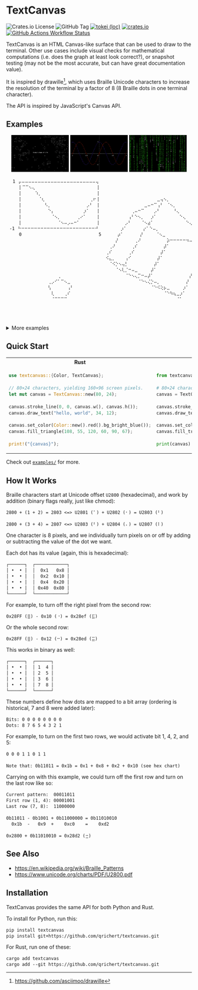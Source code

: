 # TextCanvas

![Crates.io License](https://img.shields.io/crates/l/textcanvas)
![GitHub Tag](https://img.shields.io/github/v/tag/qrichert/textcanvas?sort=semver&filter=*.*.*&label=release)
[![tokei (loc)](https://tokei.rs/b1/github/qrichert/textcanvas?label=loc&style=flat)](https://github.com/XAMPPRocky/tokei)
[![crates.io](https://img.shields.io/crates/d/textcanvas?logo=rust&logoColor=white&color=orange)](https://crates.io/crates/textcanvas)
[![GitHub Actions Workflow Status](https://img.shields.io/github/actions/workflow/status/qrichert/textcanvas/ci.yml?label=tests)](https://github.com/qrichert/textcanvas/actions)

TextCanvas is an HTML Canvas-like surface that can be used to draw to
the terminal. Other use cases include visual checks for mathematical
computations (i.e. does the graph at least look correct?), or snapshot
testing (may not be the most accurate, but can have great documentation
value).

It is inspired by drawille[^1], which uses Braille Unicode characters to
increase the resolution of the terminal by a factor of 8 (8 Braille dots
in one terminal character).

The API is inspired by JavaScript's Canvas API.

## Examples

<p align="center">
  <img src="./examples/game_of_life.png" alt="Game of Life" style="width: 31%;" />
  <img src="./examples/graph.png" alt="Graph" style="width: 31%;" />
  <img src="./examples/matrix.png" alt="Matrix" style="width: 31%;" />
</p>

```
⠀⠀1⠀⡤⠤⠤⠤⠤⠤⠤⠤⠤⠤⠤⠤⠤⠤⠤⠤⠤⠤⠤⠤⠤⠤⠤⠤⢤⠀⠀⠀⠀⠀⠀⠀⠀⠀⠀⠀⠀⠀⠀⠀⠀⠀⠀⠀⠀⠀⠀⠀⠀⠀⠀⠀⠀⠀⠀⠀⠀⠀⠀⠀⠀⠀⠀⠀⠀⠀⠀⠀⠀⠀⠀⠀⠀⠀⠀⠀
⠀⠀⠀⠀⡇⠉⠉⠢⢄⠀⠀⠀⠀⠀⠀⠀⠀⠀⠀⠀⠀⠀⠀⠀⠀⠀⠀⠀⢸⠀⠀⠀⠀⠀⠀⠀⠀⠀⠀⠀⠀⠀⠀⠀⠀⠀⠀⠀⠀⠀⠀⠀⠀⠀⠀⠀⠀⠀⠀⠀⠑⠢⣀⠀⠀⠀⠀⠀⠀⠀⠀⠀⠀⠀⠀⠀⠀⠀⠀⠀
⠀⠀⠀⠀⡇⠀⠀⠀⠀⠱⡀⠀⠀⠀⠀⠀⠀⠀⠀⠀⠀⠀⠀⠀⠀⠀⠀⠀⢸⠀⠀⠀⠀⠀⠀⠀⠀⠀⠀⠀⠀⠀⠀⠀⠀⠀⠀⠀⠀⠀⠀⠀⠀⠀⠀⠀⠀⠀⠀⠀⠀⠀⠀⠑⠢⣀⠀⠀⠀⠀⠀⠀⠀⠀⠀⠀⠀⠀⠀⠀
⠀⠀⠀⠀⡇⠀⠀⠀⠀⠀⠈⢆⠀⠀⠀⠀⠀⠀⠀⠀⠀⠀⠀⠀⠀⠀⢀⠖⢸⠀⠀⠀⠀⠀⠀⠀⠀⠀⠀⠀⠀⠀⠀⠀⠀⠀⠀⣀⢤⠢⡀⠀⠀⠀⠀⠀⠀⠀⠀⠀⠀⠀⠀⠀hello,⠢world⠀⠀⠀⠀
⠀⠀⠀⠀⡇⠀⠀⠀⠀⠀⠀⠀⠣⡀⠀⠀⠀⠀⠀⠀⠀⠀⠀⠀⠀⡠⠃⠀⢸⠀⠀⠀⠀⠀⠀⠀⠀⠀⠀⠀⠀⠀⠀⣀⠤⠒⠉⢠⠃⠀⠈⠢⡀⠀⠀⠀⠀⠀⠀⠀⠀⠀⠀⠀⠀⠀⠀⠀⠀⠀⠀⠀⠉⠢⢄⠀⠀⠀⠀⠀
⠀⠀⠀⠀⡇⠀⠀⠀⠀⠀⠀⠀⠀⠑⡄⠀⠀⠀⠀⠀⠀⠀⠀⠀⡰⠁⠀⠀⢸⠀⠀⠀⠀⠀⠀⠀⠀⠀⠀⢀⠤⠒⠉⠀⠀⠀⡠⠃⠀⠀⠀⠀⠘⢄⠀⠀⠀⠀⠀⠀⠀⠀⠀⠀⠀⠀⠀⠀⠀⠀⠀⠀⠀⠀⠀⠉⠢⢄⠀⠀
⠀⠀⠀⠀⡇⠀⠀⠀⠀⠀⠀⠀⠀⠀⠈⠢⡀⠀⠀⠀⠀⠀⢀⠔⠁⠀⠀⠀⢸⠀⠀⠀⠀⠀⠀⠀⠀⠀⢠⠃⠑⠢⡀⠀⠀⡰⠁⠀⠀⠀⠀⠀⠀⠀⠑⢄⠀⠀⠀⠀⠀⠀⠀⠀⠀⠀⠀⠀⠀⠀⠀⠀⠀⠀⠀⠀⠀⠀⠀⠀
⠀⠀⠀⠀⡇⠀⠀⠀⠀⠀⠀⠀⠀⠀⠀⠀⠈⠢⠤⡠⠤⠒⠁⠀⠀⠀⠀⠀⢸⠀⠀⠀⠀⠀⠀⠀⠀⡠⠃⠀⠀⠀⠈⠢⣴⠁⠀⠀⠀⠀⠀⠀⠀⠀⠀⠀⠑⢄⠀⠀⠀⠀⠀⠀⠀⠀⠀⠀⠀⠀⠀⠀⠀⠀⠀⠀⠀⠀⠀⠀
⠀-1⠀⠓⠒⠒⠒⠒⠒⠒⠒⠒⠒⠒⠒⠒⠒⠒⠒⠒⠒⠒⠒⠒⠒⠒⠒⠚⠀⠀⠀⠀⠀⠀⠀⡰⠁⠀⠀⠀⠀⠀⡔⠁⠑⠤⡀⠀⠀⠀⠀⠀⠀⠀⠀⠀⠀⠑⡄⠀⠀⠀⠀⠀⠀⠀⠀⠀⠀⠀⠀⠀⠀⠀⠀⠀⠀⠀⠀
⠀⠀⠀⠀0⠀⠀⠀⠀⠀⠀⠀⠀⠀⠀⠀⠀⠀⠀⠀⠀⠀⠀⠀⠀⠀⠀⠀⠀5⠀⠀⠀⠀⠀⡴⠁⠀⠀⠀⠀⠀⡜⠀⠀⠀⠀⠈⠢⣀⠀⠀⠀⠀⠀⠀⠀⠀⠀⠈⠢⡀⠀⠀⠀⠀⠀⠀⠀⠀⠀⠀⠀⠀⠀⠀⠀⠀⠀⠀
⠀⠀⠀⠀⠀⠀⠀⠀⠀⠀⠀⠀⠀⠀⠀⠀⠀⠀⠀⠀⠀⠀⠀⠀⠀⠀⠀⠀⠀⠀⠀⠀⠀⠀⡜⠀⠀⠀⠀⠀⢀⠜⠀⠀⠀⠀⠀⠀⠀⠀⡵⠒⠒⠒⠒⠒⠲⠤⠤⠤⠤⠬⢦⠀⠀⠀⠀⠀⠀⠀⠀⠀⠀⠀⠀⠀⠀⠀⠀⠀
⠀⠀⠀⠀⠀⠀⠀⠀⠀⠀⠀⠀⠀⠀⠀⠀⠀⠀⠀⠀⠀⠀⠀⠀⠀⠀⠀⠀⠀⠀⠀⠀⢀⠜⠀⠀⠀⠀⠀⢀⠎⠀⠀⠀⠀⠀⠀⠀⠀⡼⠁⠀⠀⠀⠀⠀⠀⠀⠀⠀⠀⢠⠃⠀⠀⠀⠀⠀⠀⠀⠀⠀⠀⠀⠀⠀⠀⠀⠀⠀
⠀⠀⠀⠀⠀⠀⠀⠀⠀⠀⠀⠀⠀⠀⠀⠀⠀⠀⠀⠀⠀⠀⠀⠀⠀⠀⠀⠀⠀⠀⠀⢀⠎⠀⠀⠀⠀⠀⢀⠎⠀⠀⠀⠀⠀⠀⠀⠀⡼⠁⠀⠀⠀⠀⠀⠀⠀⠀⠀⠀⢠⠃⠀⠀⠀⠀⠀⠀⠀⠀⠀⠀⠀⠀⠀⠀⠀⠀⠀⠀
⠀⠀⠀⠀⠀⠀⠀⠀⠀⠀⠀⠀⠀⠀⠀⠀⠀⠀⠀⠀⠀⠀⠀⠀⠀⠀⠀⠀⠀⠀⠀⠪⣄⡀⠀⠀⠀⢠⠊⠀⠀⠀⠀⠀⠀⠀⠀⡼⠁⠀⠀⠀⠀⠀⠀⠀⠀⠀⠀⢀⠎⠀⠀⠀⠀⠀⠀⠀⠀⠀⠀⠀⠀⠀⠀⠀⠀⠀⠀⠀
⠀⠀⠀⠀⠀⠀⠀⠀⠀⠀⠀⠀⠀⠀⠀⠀⠀⠀⠀⠀⠀⠀⠀⠀⠀⠀⠀⠀⠀⠀⠀⠀⠈⠪⡑⠢⢤⡃⠀⠀⠀⠀⠀⠀⠀⠀⡼⠁⠀⠀⠀⠀⠀⠀⠀⠀⠀⠀⢀⠎⠀⠀⠀⠀⠀⠀⠀⠀⠀⠀⠀⠀⠀⠀⠀⠀⠀⠀⠀⠀
⠀⠀⠀⠀⠀⠀⠀⠀⠀⠀⠀⠀⠀⠀⠀⠀⠀⠀⠀⠀⠀⠀⠀⠀⠀⠀⠀⠀⠀⠀⠀⠀⠀⠀⠈⠢⢇⡈⠒⠤⣀⠀⠀⠀⠀⡼⠁⠀⠀⠀⠀⠀⠀⠀⠀⠀⠀⠀⡞⠀⠀⠀⠀⠀⠀⠀⠀⠀⠀⠀⠀⠀⠀⠀⠀⠀⠀⠀⠀⠀
⠀⠀⠀⠀⠀⠀⠀⠀⠀⠀⠀⠀⠀⠀⠀⠀⢀⠀⠀⠀⠀⠀⠀⠀⠀⠀⠀⠀⠀⠀⠀⠀⠀⠀⠀⠀⠀⠈⠑⠢⢄⡉⠒⠤⡼⠁⠀⠀⠀⠀⠀⠀⠀⠀⠀⠀⠀⡜⠀⠀⠀⠀⠀⠀⠀⠀⠀⠀⠀⠀⢀⠀⠀⠀⠀⠀⠀⠀⠀⠀
⠀⠀⠀⠀⠀⠀⠀⠀⠀⠀⠀⠀⠀⢀⡠⠊⠁⠉⠢⣀⠀⠀⠀⠀⠀⠀⠀⠀⠀⠀⠀⠀⠀⠀⠀⠀⠀⠀⠀⠀⠀⠈⠑⠢⢌⡑⠤⡀⠀⠀⠀⠀⠀⠀⠀⠀⡜⠀⠀⠀⠀⠀⠀⠀⠀⠀⠀⠀⢀⣴⣿⣷⣄⠀⠀⠀⠀⠀⠀⠀
⠀⠀⠀⠀⠀⠀⠀⠀⠀⠀⠀⠀⠀⢣⠀⠀⠀⠀⠀⢠⠃⠀⠀⠀⠀⠀⠀⠀⠀⠀⠀⠀⠀⠀⠀⠀⠀⠀⠀⠀⠀⠀⠀⠀⠀⠈⠑⠪⢕⡦⣀⠀⠀⠀⠀⡰⠁⠀⠀⠀⠀⠀⠀⠀⠀⠀⠀⢴⣿⣿⣿⣿⣿⣷⠄⠀⠀⠀⠀⠀
⠀⠀⠀⠀⠀⠀⠀⠀⠀⠀⠀⠀⠀⠀⢇⠀⠀⠀⢀⠎⠀⠀⠀⠀⠀⠀⠀⠀⠀⠀⠀⠀⠀⠀⠀⠀⠀⠀⠀⠀⠀⠀⠀⠀⠀⠀⠀⠀⠀⠈⠑⠳⢦⣀⡰⠁⠀⠀⠀⠀⠀⠀⠀⠀⠀⠀⠀⠀⠙⢿⣿⣿⠟⠁⠀⠀⠀⠀⠀⠀
⠀⠀⠀⠀⠀⠀⠀⠀⠀⠀⠀⠀⠀⠀⠈⠉⠉⠉⠉⠀⠀⠀⠀⠀⠀⠀⠀⠀⠀⠀⠀⠀⠀⠀⠀⠀⠀⠀⠀⠀⠀⠀⠀⠀⠀⠀⠀⠀⠀⠀⠀⠀⠀⠈⠁⠀⠀⠀⠀⠀⠀⠀⠀⠀⠀⠀⠀⠀⠀⠀⠙⠁⠀⠀⠀⠀⠀⠀⠀⠀
⠀⠀⠀⠀⠀⠀⠀⠀⠀⠀⠀⠀⠀⠀⠀⠀⠀⠀⠀⠀⠀⠀⠀⠀⠀⠀⠀⠀⠀⠀⠀⠀⠀⠀⠀⠀⠀⠀⠀⠀⠀⠀⠀⠀⠀⠀⠀⠀⠀⠀⠀⠀⠀⠀⠀⠀⠀⠀⠀⠀⠀⠀⠀⠀⠀⠀⠀⠀⠀⠀⠀⠀⠀⠀⠀⠀⠀⠀⠀⠀
⠀⠀⠀⠀⠀⠀⠀⠀⠀⠀⠀⠀⠀⠀⠀⠀⠀⠀⠀⠀⠀⠀⠀⠀⠀⠀⠀⠀⠀⠀⠀⠀⠀⠀⠀⠀⠀⠀⠀⠀⠀⠀⠀⠀⠀⠀⠀⠀⠀⠀⠀⠀⠀⠀⠀⠀⠀⠀⠀⠀⠀⠀⠀⠀⠀⠀⠀⠀⠀⠀⠀⠀⠀⠀⠀⠀⠀⠀⠀⠀
⠀⠀⠀⠀⠀⠀⠀⠀⠀⠀⠀⠀⠀⠀⠀⠀⠀⠀⠀⠀⠀⠀⠀⠀⠀⠀⠀⠀⠀⠀⠀⠀⠀⠀⠀⠀⠀⠀⠀⠀⠀⠀⠀⠀⠀⠀⠀⠀⠀⠀⠀⠀⠀⠀⠀⠀⠀⠀⠀⠀⠀⠀⠀⠀⠀⠀⠀⠀⠀⠀⠀⠀⠀⠀⠀⠀⠀⠀⠀⠀
```

<details><summary>More examples</summary>
<p>

## Shapes

<table>
<tr><th></th><th>Rust</th><th>Python</th></tr>
<tr><td>

```
⠑⠢⣀⠀⠀⠀⠀⠀⠀⠀⠀⠀⠀⠀⠀
⠀⠀⠀⠑⠢⣀⠀⠀⠀⠀⠀⠀⠀⠀⠀
⠀hello,⠢world⠀⠀
⠀⠀⠀⠀⠀⠀⠀⠀⠀⠉⠢⢄⠀⠀⠀
⠀⠀⠀⠀⠀⠀⠀⠀⠀⠀⠀⠀⠉⠢⢄

⠀⠀⠀⠀⠀⠀⠀⠀⠀⠀⠀⠀⠀⠀⠀ ⠀⠀⠀⠀⠀⠀⠀⠀⠀⠀⠀⠀⠀⠀⠀
⠀⠀⢰⠒⠒⠒⠒⠒⠒⠒⠒⠒⡆⠀⠀ ⠀⠀⢰⣶⣶⣶⣶⣶⣶⣶⣶⣶⡆⠀⠀
⠀⠀⢸⠀⠀⠀⠀⠀⠀⠀⠀⠀⡇⠀⠀ ⠀⠀⢸⣿⣿⣿⣿⣿⣿⣿⣿⣿⡇⠀⠀
⠀⠀⠸⠤⠤⠤⠤⠤⠤⠤⠤⠤⠇⠀⠀ ⠀⠀⠸⠿⠿⠿⠿⠿⠿⠿⠿⠿⠇⠀⠀
⠀⠀⠀⠀⠀⠀⠀⠀⠀⠀⠀⠀⠀⠀⠀ ⠀⠀⠀⠀⠀⠀⠀⠀⠀⠀⠀⠀⠀⠀⠀

⠀⠀⠀⠀⠀⠀⠀⠀⠀⠀⠀⠀⠀⠀⠀ ⠀⠀⠀⠀⠀⠀⠀⠀⠀⠀⠀⠀⠀⠀⠀
⠀⠀⢰⠢⠤⣀⡀⠀⠀⠀⠀⠀⠀⠀⠀ ⠀⠀⢰⣦⣤⣀⡀⠀⠀⠀⠀⠀⠀⠀⠀
⠀⠀⢸⠀⠀⠀⠈⠉⢒⡢⠄⠀⠀⠀⠀ ⠀⠀⢸⣿⣿⣿⣿⣿⣶⡦⠄⠀⠀⠀⠀
⠀⠀⡇⠀⣀⠤⠔⠊⠁⠀⠀⠀⠀⠀⠀ ⠀⠀⣿⣿⣿⠿⠟⠋⠁⠀⠀⠀⠀⠀⠀
⠀⠀⠓⠉⠀⠀⠀⠀⠀⠀⠀⠀⠀⠀⠀ ⠀⠀⠛⠉⠀⠀⠀⠀⠀⠀⠀⠀⠀⠀⠀

⠀⠀⠀⠀⠀⠀⣀⣀⣀⡀⠀⠀⠀⠀⠀ ⠀⠀⠀⠀⠀⠀⣀⣀⣀⡀⠀⠀⠀⠀⠀
⠀⠀⠀⠀⡠⠊⠀⠀⠀⠈⠢⡀⠀⠀⠀ ⠀⠀⠀⠀⣠⣾⣿⣿⣿⣿⣦⡀⠀⠀⠀
⠀⠀⠀⠀⡇⠀⠀⠀⠀⠀⠀⡇⠀⠀⠀ ⠀⠀⠀⠀⣿⣿⣿⣿⣿⣿⣿⡇⠀⠀⠀
⠀⠀⠀⠀⠣⡀⠀⠀⠀⠀⡠⠃⠀⠀⠀ ⠀⠀⠀⠀⠻⣿⣿⣿⣿⣿⡿⠃⠀⠀⠀
⠀⠀⠀⠀⠀⠈⠒⠒⠒⠊⠀⠀⠀⠀⠀ ⠀⠀⠀⠀⠀⠈⠛⠛⠛⠋⠀⠀⠀⠀⠀

⠀⠀⠀⠀⠀⠀⠀⢀⠀⠀⠀⠀⠀⠀⠀ ⠀⠀⠀⠀⠀⠀⠀⢀⠀⠀⠀⠀⠀⠀⠀
⠀⠀⠀⠀⢀⡠⠊⠁⠉⠢⣀⠀⠀⠀⠀ ⠀⠀⠀⠀⠀⢀⣴⣿⣷⣄⠀⠀⠀⠀⠀
⠀⠀⠀⠀⢣⠀⠀⠀⠀⠀⢠⠃⠀⠀⠀ ⠀⠀⠀⠀⢴⣿⣿⣿⣿⣿⣷⠄⠀⠀⠀
⠀⠀⠀⠀⠀⢇⠀⠀⠀⢀⠎⠀⠀⠀⠀ ⠀⠀⠀⠀⠀⠙⢿⣿⣿⠟⠁⠀⠀⠀⠀
⠀⠀⠀⠀⠀⠈⠉⠉⠉⠉⠀⠀⠀⠀⠀ ⠀⠀⠀⠀⠀⠀⠀⠙⠁⠀⠀⠀⠀⠀⠀
```

</td><td>

```rust
let mut canvas = TextCanvas::new(15, 5);
canvas.stroke_line(0, 0, canvas.w(), canvas.h());
canvas.draw_text("hello, world", 1, 2);



let mut canvas = TextCanvas::new(15, 5);
canvas.stroke_rect(5, 5, 20, 10);




let mut canvas = TextCanvas::new(15, 5);
canvas.stroke_triangle(5, 5, 20, 10, 4, 17);




let mut canvas = TextCanvas::new(15, 5);
canvas.stroke_circle(canvas.cx(), canvas.cy(), 7);




let mut canvas = TextCanvas::new(15, 5);
canvas.stroke_ngon(canvas.cx(), canvas.cy(), 7, 5, PI / 2.0);
```

</td><td>

<!-- blacken-docs:off -->

```python
canvas = TextCanvas(15, 5)
canvas.stroke_line(0, 0, canvas.w, canvas.h)
canvas.draw_text("hello, world", 1, 2)



canvas = TextCanvas(15, 5)
canvas.fill_rect(5, 5, 20, 10)




canvas = TextCanvas(15, 5)
canvas.fill_triangle(5, 5, 20, 10, 4, 17)




canvas = TextCanvas(15, 5)
canvas.fill_circle(canvas.cx, canvas.cy, 7)




canvas = TextCanvas(15, 5)
canvas.fill_ngon(canvas.cx, canvas.cy, 7, 4, 0.0)
```

<!-- blacken-docs:on -->

</td></tr>
</table>

## Plots

<table>
<tr><th></th><th>Rust</th><th>Python</th></tr>
<tr><td>

```
⠀⠀⠀⠀⠀⠀⠀⠀⠀⠀⠀⢀⠤⠒⠉ ⠀⠀⠀⠀⠀⠀⠀⠀⠀⠀⠀⢀⠀⠂⠈ ⠀⠀⠀⠀⠀⠀⠀⠀⠀⠀⠀⢀⠀⡆⢸
⠀⠀⠀⠀⠀⠀⠀⠀⢀⠤⠊⠁⠀⠀⠀ ⠀⠀⠀⠀⠀⠀⠀⠀⢀⠀⠂⠀⠀⠀⠀ ⠀⠀⠀⠀⠀⠀⠀⠀⢀⠀⡆⢸⠀⡇⢸
⠀⠀⠀⠀⠀⢀⠤⠊⠁⠀⠀⠀⠀⠀⠀ ⠀⠀⠀⠀⠀⢀⠀⠂⠀⠀⠀⠀⠀⠀⠀ ⠀⠀⠀⠀⠀⢀⠀⡆⢸⠀⡇⢸⠀⡇⢸
⠀⠀⢀⠤⠊⠁⠀⠀⠀⠀⠀⠀⠀⠀⠀ ⠀⠀⢀⠀⠂⠀⠀⠀⠀⠀⠀⠀⠀⠀⠀ ⠀⠀⢀⠀⡆⢸⠀⡇⢸⠀⡇⢸⠀⡇⢸
⡠⠊⠁⠀⠀⠀⠀⠀⠀⠀⠀⠀⠀⠀⠀ ⡀⠂⠀⠀⠀⠀⠀⠀⠀⠀⠀⠀⠀⠀⠀ ⡀⡆⢸⠀⡇⢸⠀⡇⢸⠀⡇⢸⠀⡇⢸

⠱⡀⠀⠀⠀⠀⠀⠀⠀⠀⠀⠀⠀⠀⡜ ⡇⠀⠀⠀⠀⠀⠀⠀⠀⠀⠀⠀⠀⢠⣿
⠀⢣⠀⠀⠀⠀⠀⠀⠀⠀⠀⠀⠀⡜⠀ ⣿⡄⠀⠀⠀⠀⠀⠀⠀⠀⠀⠀⠀⣼⣿
⠀⠀⠣⡀⠀⠀⠀⠀⠀⠀⠀⠀⡔⠁⠀ ⣿⣿⣄⠀⠀⠀⠀⠀⠀⠀⠀⢀⣼⣿⣿
⠀⠀⠀⠑⡄⠀⠀⠀⠀⠀⢀⠎⠀⠀⠀ ⣿⣿⣿⣦⡀⠀⠀⠀⠀⠀⣠⣾⣿⣿⣿
⠀⠀⠀⠀⠈⠒⠤⣀⠤⠒⠁⠀⠀⠀⠀ ⣿⣿⣿⣿⣿⣦⣤⣠⣤⣾⣿⣿⣿⣿⣿

⠀⠀⠀⠀⠀⠀⠀⡇⠀⠀⠀⢀⠤⠒⠉ ⠀⠀⠀⠀⡇⢠⠋⠑⡄⠀⠀⠀⠀⠀⢀
⠀⠀⠀⠀⠀⠀⠀⡇⢀⠤⠊⠁⠀⠀⠀ ⠀⠀⠀⠀⣇⠇⠀⠀⢱⠀⠀⠀⠀⠀⡎
⠤⠤⠤⠤⠤⢤⠤⡯⠥⠤⠤⠤⠤⠤⠤ ⡤⠤⠤⠤⡿⠤⠤⠤⠤⡧⠤⠤⠤⡼⠤
⠀⠀⢀⠤⠊⠁⠀⡇⠀⠀⠀⠀⠀⠀⠀ ⠸⡀⠀⢰⡇⠀⠀⠀⠀⠸⡀⠀⢠⠃⠀
⡠⠊⠁⠀⠀⠀⠀⡇⠀⠀⠀⠀⠀⠀⠀ ⠀⠱⡠⠃⡇⠀⠀⠀⠀⠀⠑⠤⠊⠀⠀
```

</td><td>

```rust
let mut canvas = TextCanvas::new(15, 5);
let x: Vec<f64> = (-5..=5).map(f64::from).collect();
let y: Vec<f64> = (-5..=5).map(f64::from).collect();

// Row 1.
Plot::line(&mut canvas, &x, &y);
Plot::scatter(&mut canvas, &x, &y);
Plot::bars(&mut canvas, &x, &y);

// Row 2.
Plot::function(&mut canvas, -10.0, 10.0, &|x| x * x);
Plot::function_filled(&mut canvas, -10.0, 10.0, &|x| x * x);

// Row 3.
Plot::stroke_xy_axes(&mut canvas, &x, &y);
Plot::line(&mut canvas, &x, &y);

let f = |x: f64| x.sin();
Plot::stroke_xy_axes_of_function(&mut canvas, -3.0, 7.0, &f);
Plot::function(&mut canvas, -3.0, 7.0, &f);
```

</td><td>

<!-- blacken-docs:off -->

```python
canvas = TextCanvas(15, 5)
x: list[float] = list(range(-5, 6))
y: list[float] = list(range(-5, 6))

# Row 1.
Plot.line(canvas, x, y)
Plot.scatter(canvas, x, y)
Plot.bars(canvas, x, y)

# Row 2.
Plot.function(canvas, -10.0, 10.0, lambda x: x ** 2)
Plot.function_filled(canvas, -10.0, 10.0, lambda x: x ** 2)

# Row 3.
Plot.stroke_xy_axes(canvas, x, y)
Plot.line(canvas, x, y)

f = lambda x: math.sin(x)
Plot.stroke_xy_axes_of_function(canvas, -3.0, 7.0, f)
Plot.function(canvas, -3.0, 7.0, f)
```

<!-- blacken-docs:on -->

</td></tr>
</table>

## Charts

<table>
<tr><th></th><th>Rust</th><th>Python</th></tr>
<tr><td>

```
⠀⠀⠀⠀⠀⠀⠀5⠀⡤⠤⠤⠤⠤⠤⠤⠤⠤⠤⠤⠤⠤⠤⠤⠤⠤⠤⠤⠤⠤⠤⠤⠤⢤⠀
⠀⠀⠀⠀⠀⠀⠀⠀⠀⡇⠀⠀⠀⠀⠀⠀⠀⠀⠀⠀⠀⠀⠀⠀⠀⠀⠀⠀⠀⣀⠤⠒⠉⢸⠀
⠀⠀⠀⠀⠀⠀⠀⠀⠀⡇⠀⠀⠀⠀⠀⠀⠀⠀⠀⠀⠀⠀⠀⠀⠀⠀⣀⠤⠊⠀⠀⠀⠀⢸⠀
⠀⠀⠀⠀⠀⠀⠀⠀⠀⡇⠀⠀⠀⠀⠀⠀⠀⠀⠀⠀⠀⠀⢀⡠⠒⠉⠀⠀⠀⠀⠀⠀⠀⢸⠀
⠀⠀⠀⠀⠀⠀⠀⠀⠀⡇⠀⠀⠀⠀⠀⠀⠀⠀⠀⢀⠤⠊⠁⠀⠀⠀⠀⠀⠀⠀⠀⠀⠀⢸⠀
⠀⠀⠀⠀⠀⠀⠀⠀⠀⡇⠀⠀⠀⠀⠀⢀⡠⠔⠊⠁⠀⠀⠀⠀⠀⠀⠀⠀⠀⠀⠀⠀⠀⢸⠀
⠀⠀⠀⠀⠀⠀⠀⠀⠀⡇⠀⠀⢀⡠⠔⠁⠀⠀⠀⠀⠀⠀⠀⠀⠀⠀⠀⠀⠀⠀⠀⠀⠀⢸⠀
⠀⠀⠀⠀⠀⠀⠀⠀⠀⡇⡠⠒⠁⠀⠀⠀⠀⠀⠀⠀⠀⠀⠀⠀⠀⠀⠀⠀⠀⠀⠀⠀⠀⢸⠀
⠀⠀⠀⠀⠀⠀-5⠀⠓⠒⠒⠒⠒⠒⠒⠒⠒⠒⠒⠒⠒⠒⠒⠒⠒⠒⠒⠒⠒⠒⠒⠒⠚⠀
⠀⠀⠀⠀⠀⠀⠀⠀-5⠀⠀⠀⠀⠀⠀⠀⠀⠀⠀⠀⠀⠀⠀⠀⠀⠀⠀⠀⠀⠀⠀⠀⠀5

⠀⠀⠀⠀⠀⠀⠀5⠀⡤⠤⠤⠤⠤⠤⠤⠤⠤⠤⠤⠤⠤⠤⠤⠤⠤⠤⠤⠤⠤⠤⠤⠤⢤⠀
⠀⠀⠀⠀⠀⠀⠀⠀⠀⡇⠀⠀⠀⠀⠀⠀⠀⠀⠀⠀⠀⠀⠀⠀⠀⠀⠀⠀⠀⠀⠄⠀⠈⢸⠀
⠀⠀⠀⠀⠀⠀⠀⠀⠀⡇⠀⠀⠀⠀⠀⠀⠀⠀⠀⠀⠀⠀⠀⠀⠀⠀⠀⠀⠂⠀⠀⠀⠀⢸⠀
⠀⠀⠀⠀⠀⠀⠀⠀⠀⡇⠀⠀⠀⠀⠀⠀⠀⠀⠀⠀⠀⠀⠀⠠⠀⠈⠀⠀⠀⠀⠀⠀⠀⢸⠀
⠀⠀⠀⠀⠀⠀⠀⠀⠀⡇⠀⠀⠀⠀⠀⠀⠀⠀⠀⠀⠀⠂⠀⠀⠀⠀⠀⠀⠀⠀⠀⠀⠀⢸⠀
⠀⠀⠀⠀⠀⠀⠀⠀⠀⡇⠀⠀⠀⠀⠀⠀⠠⠀⠀⠁⠀⠀⠀⠀⠀⠀⠀⠀⠀⠀⠀⠀⠀⢸⠀
⠀⠀⠀⠀⠀⠀⠀⠀⠀⡇⠀⠀⠀⠀⠐⠀⠀⠀⠀⠀⠀⠀⠀⠀⠀⠀⠀⠀⠀⠀⠀⠀⠀⢸⠀
⠀⠀⠀⠀⠀⠀⠀⠀⠀⡇⡀⠀⠁⠀⠀⠀⠀⠀⠀⠀⠀⠀⠀⠀⠀⠀⠀⠀⠀⠀⠀⠀⠀⢸⠀
⠀⠀⠀⠀⠀⠀-5⠀⠓⠒⠒⠒⠒⠒⠒⠒⠒⠒⠒⠒⠒⠒⠒⠒⠒⠒⠒⠒⠒⠒⠒⠒⠚⠀
⠀⠀⠀⠀⠀⠀⠀⠀-5⠀⠀⠀⠀⠀⠀⠀⠀⠀⠀⠀⠀⠀⠀⠀⠀⠀⠀⠀⠀⠀⠀⠀⠀5

⠀⠀⠀⠀⠀⠀⠀5⠀⡤⠤⠤⠤⠤⠤⠤⠤⠤⠤⠤⠤⠤⠤⠤⠤⠤⠤⠤⠤⠤⠤⠤⠤⢤⠀
⠀⠀⠀⠀⠀⠀⠀⠀⠀⡇⠀⠀⠀⠀⠀⠀⠀⠀⠀⠀⠀⠀⠀⠀⠀⠀⠀⠀⠀⠀⡄⠀⢸⢸⠀
⠀⠀⠀⠀⠀⠀⠀⠀⠀⡇⠀⠀⠀⠀⠀⠀⠀⠀⠀⠀⠀⠀⠀⠀⠀⠀⠀⠀⡆⠀⡇⠀⢸⢸⠀
⠀⠀⠀⠀⠀⠀⠀⠀⠀⡇⠀⠀⠀⠀⠀⠀⠀⠀⠀⠀⠀⠀⠀⢠⠀⢸⠀⠀⡇⠀⡇⠀⢸⢸⠀
⠀⠀⠀⠀⠀⠀⠀⠀⠀⡇⠀⠀⠀⠀⠀⠀⠀⠀⠀⠀⠀⡆⠀⢸⠀⢸⠀⠀⡇⠀⡇⠀⢸⢸⠀
⠀⠀⠀⠀⠀⠀⠀⠀⠀⡇⠀⠀⠀⠀⠀⠀⢠⠀⠀⡇⠀⡇⠀⢸⠀⢸⠀⠀⡇⠀⡇⠀⢸⢸⠀
⠀⠀⠀⠀⠀⠀⠀⠀⠀⡇⠀⠀⠀⠀⢰⠀⢸⠀⠀⡇⠀⡇⠀⢸⠀⢸⠀⠀⡇⠀⡇⠀⢸⢸⠀
⠀⠀⠀⠀⠀⠀⠀⠀⠀⡇⡀⠀⡇⠀⢸⠀⢸⠀⠀⡇⠀⡇⠀⢸⠀⢸⠀⠀⡇⠀⡇⠀⢸⢸⠀
⠀⠀⠀⠀⠀⠀-5⠀⠓⠒⠒⠒⠒⠒⠒⠒⠒⠒⠒⠒⠒⠒⠒⠒⠒⠒⠒⠒⠒⠒⠒⠒⠚⠀
⠀⠀⠀⠀⠀⠀⠀⠀-5⠀⠀⠀⠀⠀⠀⠀⠀⠀⠀⠀⠀⠀⠀⠀⠀⠀⠀⠀⠀⠀⠀⠀⠀5

⠀⠀⠀⠀⠀⠀⠀1⠀⡤⠤⠤⠤⠤⠤⠤⠤⠤⠤⠤⠤⠤⠤⠤⠤⠤⠤⠤⠤⠤⠤⠤⠤⢤⠀
⠀⠀⠀⠀⠀⠀⠀⠀⠀⡇⠉⠉⠢⢄⠀⠀⠀⠀⠀⠀⠀⠀⠀⠀⠀⠀⠀⠀⠀⠀⠀⠀⠀⢸⠀
⠀⠀⠀⠀⠀⠀⠀⠀⠀⡇⠀⠀⠀⠀⠱⡀⠀⠀⠀⠀⠀⠀⠀⠀⠀⠀⠀⠀⠀⠀⠀⠀⠀⢸⠀
⠀⠀⠀⠀⠀⠀⠀⠀⠀⡇⠀⠀⠀⠀⠀⠈⢆⠀⠀⠀⠀⠀⠀⠀⠀⠀⠀⠀⠀⠀⠀⢀⠖⢸⠀
⠀⠀⠀⠀⠀⠀⠀⠀⠀⡇⠀⠀⠀⠀⠀⠀⠀⠣⡀⠀⠀⠀⠀⠀⠀⠀⠀⠀⠀⠀⡠⠃⠀⢸⠀
⠀⠀⠀⠀⠀⠀⠀⠀⠀⡇⠀⠀⠀⠀⠀⠀⠀⠀⠑⡄⠀⠀⠀⠀⠀⠀⠀⠀⠀⡰⠁⠀⠀⢸⠀
⠀⠀⠀⠀⠀⠀⠀⠀⠀⡇⠀⠀⠀⠀⠀⠀⠀⠀⠀⠈⠢⡀⠀⠀⠀⠀⠀⢀⠔⠁⠀⠀⠀⢸⠀
⠀⠀⠀⠀⠀⠀⠀⠀⠀⡇⠀⠀⠀⠀⠀⠀⠀⠀⠀⠀⠀⠈⠢⠤⡠⠤⠒⠁⠀⠀⠀⠀⠀⢸⠀
⠀⠀⠀⠀⠀⠀-1⠀⠓⠒⠒⠒⠒⠒⠒⠒⠒⠒⠒⠒⠒⠒⠒⠒⠒⠒⠒⠒⠒⠒⠒⠒⠚⠀
⠀⠀⠀⠀⠀⠀⠀⠀⠀0⠀⠀⠀⠀⠀⠀⠀⠀⠀⠀⠀⠀⠀⠀⠀⠀⠀⠀⠀⠀⠀⠀⠀⠀5

⠀⠀⠀⠀⠀⠀⠀1⠀⡤⠤⠤⠤⠤⠤⠤⠤⠤⠤⠤⠤⠤⠤⠤⠤⠤⠤⠤⠤⠤⠤⠤⠤⢤⠀
⠀⠀⠀⠀⠀⠀⠀⠀⠀⡇⣿⣷⣦⡀⠀⠀⠀⠀⠀⠀⠀⠀⠀⠀⠀⠀⠀⠀⠀⠀⠀⠀⠀⢸⠀
⠀⠀⠀⠀⠀⠀⠀⠀⠀⡇⣿⣿⣿⣿⣦⡀⠀⠀⠀⠀⠀⠀⠀⠀⠀⠀⠀⠀⠀⠀⠀⠀⠀⢸⠀
⠀⠀⠀⠀⠀⠀⠀⠀⠀⡇⣿⣿⣿⣿⣿⣷⣄⠀⠀⠀⠀⠀⠀⠀⠀⠀⠀⠀⠀⠀⠀⢀⣶⢸⠀
⠀⠀⠀⠀⠀⠀⠀⠀⠀⡇⣿⣿⣿⣿⣿⣿⣿⡄⠀⠀⠀⠀⠀⠀⠀⠀⠀⠀⠀⠀⢠⣿⣿⢸⠀
⠀⠀⠀⠀⠀⠀⠀⠀⠀⡇⣿⣿⣿⣿⣿⣿⣿⣿⣦⠀⠀⠀⠀⠀⠀⠀⠀⠀⠀⣠⣿⣿⣿⢸⠀
⠀⠀⠀⠀⠀⠀⠀⠀⠀⡇⣿⣿⣿⣿⣿⣿⣿⣿⣿⣷⣄⠀⠀⠀⠀⠀⠀⣠⣾⣿⣿⣿⣿⢸⠀
⠀⠀⠀⠀⠀⠀⠀⠀⠀⡇⣿⣿⣿⣿⣿⣿⣿⣿⣿⣿⣿⣷⣦⣤⣤⣤⣾⣿⣿⣿⣿⣿⣿⢸⠀
⠀⠀⠀⠀⠀⠀-1⠀⠓⠒⠒⠒⠒⠒⠒⠒⠒⠒⠒⠒⠒⠒⠒⠒⠒⠒⠒⠒⠒⠒⠒⠒⠚⠀
⠀⠀⠀⠀⠀⠀⠀⠀⠀0⠀⠀⠀⠀⠀⠀⠀⠀⠀⠀⠀⠀⠀⠀⠀⠀⠀⠀⠀⠀⠀⠀⠀⠀5
```

</td><td>

```rust
let mut canvas = TextCanvas::new(35, 10);

let x: Vec<f64> = (-5..=5).map(f64::from).collect();
let y: Vec<f64> = (-5..=5).map(f64::from).collect();

Chart::line(&mut canvas, &x, &y);





let mut canvas = TextCanvas::new(35, 10);

let x: Vec<f64> = (-5..=5).map(f64::from).collect();
let y: Vec<f64> = (-5..=5).map(f64::from).collect();

Chart::scatter(&mut canvas, &x, &y);





let mut canvas = TextCanvas::new(35, 10);

let x: Vec<f64> = (-5..=5).map(f64::from).collect();
let y: Vec<f64> = (-5..=5).map(f64::from).collect();

Chart::bars(&mut canvas, &x, &y);





let mut canvas = TextCanvas::new(35, 10);

let f = |x: f64| x.cos();

Chart::function(&mut canvas, 0.0, 5.0, &f);






let mut canvas = TextCanvas::new(35, 10);

let f = |x: f64| x.cos();

Chart::function_filled(&mut canvas, 0.0, 5.0, &f);
```

</td><td>

<!-- blacken-docs:off -->

```python
canvas = TextCanvas(35, 10)

x: list[float] = list(range(-5, 6))
y: list[float] = list(range(-5, 6))

Chart.line(canvas, x, y)





canvas = TextCanvas(35, 10)

x: list[float] = list(range(-5, 6))
y: list[float] = list(range(-5, 6))

Chart.scatter(canvas, x, y)





canvas = TextCanvas(35, 10)

x: list[float] = list(range(-5, 6))
y: list[float] = list(range(-5, 6))

Chart.bars(canvas, x, y)





canvas = TextCanvas(35, 10)

f = lambda x: math.cos(x)

Chart.function(canvas, 0.0, 5.0, f)






canvas = TextCanvas(35, 10)

f = lambda x: math.cos(x)

Chart.function_filled(canvas, 0.0, 5.0, f)
```

<!-- blacken-docs:on -->

</td></tr>
</table>

## 3D

_(See `examples/cube.rs`.)_

```
⠀⠀⠀⠀⠀⠀⠀⠀⠀⠀⠀⠀⠀⠀⠀⠀⠀⠀⠀⠀⠀⠀⠀⠀⠀⠀⠀⠀⠀⠀⠀⠀⠀⠀⠀⠀⠀⠀⠀⠀⠀⠀⠀⠀⠀⠀⠀⠀⠀⠀⠀⠀⠀⠀⠀⠀⠀⠀⠀⠀⠀⠀⠀⠀⠀⠀⠀⠀⠀⠀⠀⠀⠀⠀⠀⠀⠀⠀⠀⠀
⠀⠀⠀⠀⠀⠀⠀⠀⠀⠀⠀⠀⠀⠀⠀⠀⠀⠀⠀⠀⠀⠀⠀⠀⠀⠀⠀⠀⠀⠀⠀⠀⠀⠀⠀⠀⠀⠀⠀⠀⠀⠀⠀⠀⠀⠀⠀⠀⠀⠀⠀⠀⠀⠀⠀⠀⠀⠀⠀⠀⠀⠀⠀⠀⠀⠀⠀⠀⠀⠀⠀⠀⠀⠀⠀⠀⠀⠀⠀⠀
⠀⠀⠀⠀⠀⠀⠀⠀⠀⠀⠀⠀⠀⠀⠀⠀⠀⠀⠀⠀⠀⠀⠀⠀⠀⠀⠀⠀⠀⠀⠀⠀⠀⠀⠀⠀⠀⠀⠀⠀⠀⠀⠀⠀⠀⠀⠀⠀⠀⠀⠀⠀⠀⠀⠀⠀⠀⠀⠀⠀⠀⠀⠀⠀⠀⠀⠀⠀⠀⠀⠀⠀⠀⠀⠀⠀⠀⠀⠀⠀
⠀⠀⠀⠀⠀⠀⠀⠀⠀⠀⠀⠀⠀⠀⠀⠀⠀⠀⠀⠀⠀⠀⠀⠀⠀⠀⠀⠀⠀⠀⠀⠀⠀⠀⠀⠀⠀⠀⠀⠀⠀⠀⠀⠀⠀⠀⠀⠀⠀⠀⠀⠀⠀⠀⠀⠀⠀⠀⠀⠀⠀⠀⠀⠀⠀⠀⠀⠀⠀⠀⠀⠀⠀⠀⠀⠀⠀⠀⠀⠀
⠀⠀⠀⠀⠀⠀⠀⠀⠀⠀⠀⠀⠀⠀⠀⠀⠀⠀⠀⠀⠀⠀⠀⠀⠀⠀⠀⠀⠀⠀⠀⠀⠀⠀⠀⢀⣀⣀⡠⢤⣀⠀⠀⠀⠀⠀⠀⠀⠀⠀⠀⠀⠀⠀⠀⠀⠀⠀⠀⠀⠀⠀⠀⠀⠀⠀⠀⠀⠀⠀⠀⠀⠀⠀⠀⠀⠀⠀⠀⠀
⠀⠀⠀⠀⠀⠀⠀⠀⠀⠀⠀⠀⠀⠀⠀⠀⠀⠀⠀⠀⠀⠀⠀⠀⠀⠀⠀⠀⢠⣤⠒⠒⠒⠉⠉⠁⠀⠀⢀⠇⠀⠉⠢⢄⡀⠀⠀⠀⠀⠀⠀⠀⠀⠀⠀⠀⠀⠀⠀⠀⠀⠀⠀⠀⠀⠀⠀⠀⠀⠀⠀⠀⠀⠀⠀⠀⠀⠀⠀⠀
⠀⠀⠀⠀⠀⠀⠀⠀⠀⠀⠀⠀⠀⠀⠀⠀⠀⠀⠀⠀⠀⠀⠀⠀⠀⠀⠀⠀⡎⠀⠑⠢⣀⠀⠀⠀⠀⠀⡎⠀⠀⠀⠀⠀⠈⠒⠤⡀⠀⠀⠀⠀⠀⠀⠀⠀⠀⠀⠀⠀⠀⠀⠀⠀⠀⠀⠀⠀⠀⠀⠀⠀⠀⠀⠀⠀⠀⠀⠀⠀
⠀⠀⠀⠀⠀⠀⠀⠀⠀⠀⠀⠀⠀⠀⠀⠀⠀⠀⠀⠀⠀⠀⠀⠀⠀⠀⠀⢠⠃⠀⠀⠀⠀⠑⠢⢄⠀⡸⠀⠀⠀⠀⠀⠀⠀⠀⠀⠈⠑⠢⣀⠀⠀⠀⠀⠀⠀⠀⠀⠀⠀⠀⠀⠀⠀⠀⠀⠀⠀⠀⠀⠀⠀⠀⠀⠀⠀⠀⠀⠀
⠀⠀⠀⠀⠀⠀⠀⠀⠀⠀⠀⠀⠀⠀⠀⠀⠀⠀⠀⠀⠀⠀⠀⠀⠀⠀⠀⡜⠀⠀⠀⠀⠀⠀⠀⠀⢹⠣⢄⠀⠀⠀⠀⠀⠀⠀⠀⠀⠀⠀⠀⠉⠢⢄⡀⠀⠀⠀⠀⠀⠀⠀⠀⠀⠀⠀⠀⠀⠀⠀⠀⠀⠀⠀⠀⠀⠀⠀⠀⠀
⠀⠀⠀⠀⠀⠀⠀⠀⠀⠀⠀⠀⠀⠀⠀⠀⠀⠀⠀⠀⠀⠀⠀⠀⠀⠀⢀⠇⠀⠀⠀⠀⠀⠀⠀⢀⠇⠀⠀⠉⠢⢄⠀⠀⠀⠀⠀⠀⠀⠀⠀⠀⠀⢀⡞⠀⠀⠀⠀⠀⠀⠀⠀⠀⠀⠀⠀⠀⠀⠀⠀⠀⠀⠀⠀⠀⠀⠀⠀⠀
⠀⠀⠀⠀⠀⠀⠀⠀⠀⠀⠀⠀⠀⠀⠀⠀⠀⠀⠀⠀⠀⠀⠀⠀⠀⠀⢸⠀⠀⠀⠀⠀⠀⠀⠀⡎⠀⠀⠀⠀⠀⠀⠉⠢⢄⠀⠀⠀⠀⠀⠀⠀⡠⡻⠁⠀⠀⠀⠀⠀⠀⠀⠀⠀⠀⠀⠀⠀⠀⠀⠀⠀⠀⠀⠀⠀⠀⠀⠀⠀
⠀⠀⠀⠀⠀⠀⠀⠀⠀⠀⠀⠀⠀⠀⠀⠀⠀⠀⠀⠀⠀⠀⠀⠀⠀⠀⡇⠀⠀⠀⠀⠀⠀⣠⠜⠤⡀⠀⠀⠀⠀⠀⠀⠀⠀⠉⠒⢄⡀⠀⠀⡔⢡⠃⠀⠀⠀⠀⠀⠀⠀⠀⠀⠀⠀⠀⠀⠀⠀⠀⠀⠀⠀⠀⠀⠀⠀⠀⠀⠀
⠀⠀⠀⠀⠀⠀⠀⠀⠀⠀⠀⠀⠀⠀⠀⠀⠀⠀⠀⠀⠀⠀⠀⠀⠀⢰⠁⠀⠀⠀⢀⠴⠊⠀⠀⠀⠈⠑⢄⡀⠀⠀⠀⠀⠀⠀⠀⠀⠈⢲⢎⣀⠏⠀⠀⠀⠀⠀⠀⠀⠀⠀⠀⠀⠀⠀⠀⠀⠀⠀⠀⠀⠀⠀⠀⠀⠀⠀⠀⠀
⠀⠀⠀⠀⠀⠀⠀⠀⠀⠀⠀⠀⠀⠀⠀⠀⠀⠀⠀⠀⠀⠀⠀⠀⠀⡎⠀⢀⡠⠚⠁⠀⠀⠀⠀⠀⠀⠀⠀⠈⠒⢄⡀⠀⠀⠀⠀⠀⡰⠁⢀⠎⠀⠀⠀⠀⠀⠀⠀⠀⠀⠀⠀⠀⠀⠀⠀⠀⠀⠀⠀⠀⠀⠀⠀⠀⠀⠀⠀⠀
⠀⠀⠀⠀⠀⠀⠀⠀⠀⠀⠀⠀⠀⠀⠀⠀⠀⠀⠀⠀⠀⠀⠀⠀⢠⣣⠔⠉⠀⠀⠀⠀⠀⠀⠀⠀⠀⠀⠀⠀⠀⠀⠈⠢⢄⠀⢀⠜⠀⡰⠁⠀⠀⠀⠀⠀⠀⠀⠀⠀⠀⠀⠀⠀⠀⠀⠀⠀⠀⠀⠀⠀⠀⠀⠀⠀⠀⠀⠀⠀
⠀⠀⠀⠀⠀⠀⠀⠀⠀⠀⠀⠀⠀⠀⠀⠀⠀⠀⠀⠀⠀⠀⠀⠀⠈⠢⢄⠀⠀⠀⠀⠀⠀⠀⠀⠀⠀⠀⠀⠀⠀⠀⠀⠀⠀⢩⠊⢀⠜⠀⠀⠀⠀⠀⠀⠀⠀⠀⠀⠀⠀⠀⠀⠀⠀⠀⠀⠀⠀⠀⠀⠀⠀⠀⠀⠀⠀⠀⠀⠀
⠀⠀⠀⠀⠀⠀⠀⠀⠀⠀⠀⠀⠀⠀⠀⠀⠀⠀⠀⠀⠀⠀⠀⠀⠀⠀⠀⠑⠢⡀⠀⠀⠀⠀⠀⠀⠀⠀⠀⠀⠀⠀⠀⠀⢠⠃⡠⠃⠀⠀⠀⠀⠀⠀⠀⠀⠀⠀⠀⠀⠀⠀⠀⠀⠀⠀⠀⠀⠀⠀⠀⠀⠀⠀⠀⠀⠀⠀⠀⠀
⠀⠀⠀⠀⠀⠀⠀⠀⠀⠀⠀⠀⠀⠀⠀⠀⠀⠀⠀⠀⠀⠀⠀⠀⠀⠀⠀⠀⠀⠈⠒⢄⠀⠀⠀⠀⠀⠀⠀⠀⠀⠀⠀⢠⢃⠜⠁⠀⠀⠀⠀⠀⠀⠀⠀⠀⠀⠀⠀⠀⠀⠀⠀⠀⠀⠀⠀⠀⠀⠀⠀⠀⠀⠀⠀⠀⠀⠀⠀⠀
⠀⠀⠀⠀⠀⠀⠀⠀⠀⠀⠀⠀⠀⠀⠀⠀⠀⠀⠀⠀⠀⠀⠀⠀⠀⠀⠀⠀⠀⠀⠀⠀⠉⠢⣀⠀⠀⠀⠀⠀⠀⠀⢠⡣⠊⠀⠀⠀⠀⠀⠀⠀⠀⠀⠀⠀⠀⠀⠀⠀⠀⠀⠀⠀⠀⠀⠀⠀⠀⠀⠀⠀⠀⠀⠀⠀⠀⠀⠀⠀
⠀⠀⠀⠀⠀⠀⠀⠀⠀⠀⠀⠀⠀⠀⠀⠀⠀⠀⠀⠀⠀⠀⠀⠀⠀⠀⠀⠀⠀⠀⠀⠀⠀⠀⠀⠑⢄⡀⠀⠀⠀⢠⡗⠁⠀⠀⠀⠀⠀⠀⠀⠀⠀⠀⠀⠀⠀⠀⠀⠀⠀⠀⠀⠀⠀⠀⠀⠀⠀⠀⠀⠀⠀⠀⠀⠀⠀⠀⠀⠀
⠀⠀⠀⠀⠀⠀⠀⠀⠀⠀⠀⠀⠀⠀⠀⠀⠀⠀⠀⠀⠀⠀⠀⠀⠀⠀⠀⠀⠀⠀⠀⠀⠀⠀⠀⠀⠀⠈⠢⢄⢠⠋⠀⠀⠀⠀⠀⠀⠀⠀⠀⠀⠀⠀⠀⠀⠀⠀⠀⠀⠀⠀⠀⠀⠀⠀⠀⠀⠀⠀⠀⠀⠀⠀⠀⠀⠀⠀⠀⠀
⠀⠀⠀⠀⠀⠀⠀⠀⠀⠀⠀⠀⠀⠀⠀⠀⠀⠀⠀⠀⠀⠀⠀⠀⠀⠀⠀⠀⠀⠀⠀⠀⠀⠀⠀⠀⠀⠀⠀⠀⠁⠀⠀⠀⠀⠀⠀⠀⠀⠀⠀⠀⠀⠀⠀⠀⠀⠀⠀⠀⠀⠀⠀⠀⠀⠀⠀⠀⠀⠀⠀⠀⠀⠀⠀⠀⠀⠀⠀⠀
⠀⠀⠀⠀⠀⠀⠀⠀⠀⠀⠀⠀⠀⠀⠀⠀⠀⠀⠀⠀⠀⠀⠀⠀⠀⠀⠀⠀⠀⠀⠀⠀⠀⠀⠀⠀⠀⠀⠀⠀⠀⠀⠀⠀⠀⠀⠀⠀⠀⠀⠀⠀⠀⠀⠀⠀⠀⠀⠀⠀⠀⠀⠀⠀⠀⠀⠀⠀⠀⠀⠀⠀⠀⠀⠀⠀⠀⠀⠀⠀
⠀⠀⠀⠀⠀⠀⠀⠀⠀⠀⠀⠀⠀⠀⠀⠀⠀⠀⠀⠀⠀⠀⠀⠀⠀⠀⠀⠀⠀⠀⠀⠀⠀⠀⠀⠀⠀⠀⠀⠀⠀⠀⠀⠀⠀⠀⠀⠀⠀⠀⠀⠀⠀⠀⠀⠀⠀⠀⠀⠀⠀⠀⠀⠀⠀⠀⠀⠀⠀⠀⠀⠀⠀⠀⠀⠀⠀⠀⠀⠀
```

</p>
</details>

## Quick Start

<table>
<tr><th>Rust</th><th>Python</th></tr>
<tr><td>

```rust
use textcanvas::{Color, TextCanvas};

// 80×24 characters, yielding 160×96 screen pixels.
let mut canvas = TextCanvas::new(80, 24);

canvas.stroke_line(0, 0, canvas.w(), canvas.h());
canvas.draw_text("hello, world", 34, 12);

canvas.set_color(Color::new().red().bg_bright_blue());
canvas.fill_triangle(108, 55, 120, 60, 90, 67);

print!("{canvas}");
```

</td><td>

```python
from textcanvas.textcanvas import Color, TextCanvas

# 80×24 characters, yielding 160×96 screen pixels.
canvas = TextCanvas(80, 24)

canvas.stroke_line(0, 0, canvas.w, canvas.h)
canvas.draw_text("hello, world", 34, 12)

canvas.set_color(Color().red().bg_bright_blue())
canvas.fill_triangle(108, 55, 120, 60, 90, 67)

print(canvas)
```

</td></tr>
</table>

Check out [`examples/`](./examples) for more.

## How It Works

Braille characters start at Unicode offset `U2800` (hexadecimal), and
work by addition (binary flags really, just like chmod):

    2800 + (1 + 2) = 2803 <=> U2801 (⠁) + U2802 (⠂) = U2803 (⠃)

    2800 + (3 + 4) = 2807 <=> U2803 (⠃) + U2804 (⠄) = U2807 (⠇)

One character is 8 pixels, and we individually turn pixels on or off by
adding or subtracting the value of the dot we want.

Each dot has its value (again, this is hexadecimal):

    ┌──────┐  ┌────────────┐
    │ •  • │  │  0x1   0x8 │
    │ •  • │  │  0x2  0x10 │
    │ •  • │  │  0x4  0x20 │
    │ •  • │  │ 0x40  0x80 │
    └──────┘  └────────────┘

For example, to turn off the right pixel from the second row:

    0x28FF (⣿) - 0x10 (⠐) = 0x28ef (⣯)

Or the whole second row:

    0x28FF (⣿) - 0x12 (⠒) = 0x28ed (⣭)

This works in binary as well:

    ┌──────┐  ┌──────┐
    │ •  • │  │ 1  4 │
    │ •  • │  │ 2  5 │
    │ •  • │  │ 3  6 │
    │ •  • │  │ 7  8 │
    └──────┘  └──────┘

These numbers define how dots are mapped to a bit array (ordering is
historical, 7 and 8 were added later):

    Bits: 0 0 0 0 0 0 0 0
    Dots: 8 7 6 5 4 3 2 1

For example, to turn on the first two rows, we would activate bit 1, 4,
2, and 5:

    0 0 0 1 1 0 1 1

    Note that: 0b11011 = 0x1b = 0x1 + 0x8 + 0x2 + 0x10 (see hex chart)

Carrying on with this example, we could turn off the first row and turn
on the last row like so:

    Current pattern:  00011011
    First row (1, 4): 00001001
    Last row (7, 8):  11000000

    0b11011 - 0b1001 + 0b11000000 = 0b11010010
      0x1b  -   0x9  +    0xc0    =    0xd2

    0x2800 + 0b11010010 = 0x28d2 (⣒)

## See Also

- <https://en.wikipedia.org/wiki/Braille_Patterns>
- <https://www.unicode.org/charts/PDF/U2800.pdf>

[^1]: <https://github.com/asciimoo/drawille>

## Installation

TextCanvas provides the same API for both Python and Rust.

To install for Python, run this:

```shell
pip install textcanvas
pip install git+https://github.com/qrichert/textcanvas.git
```

For Rust, run one of these:

```shell
cargo add textcanvas
cargo add --git https://github.com/qrichert/textcanvas.git
```
